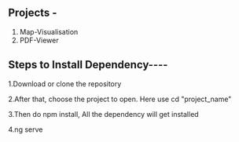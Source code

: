 Projects -
---------
  1. Map-Visualisation
  2. PDF-Viewer

Steps to Install Dependency----
---------------------------------

  1.Download or clone the repository
  
  2.After that, choose the project to open. Here use cd "project_name"
  
  3.Then do npm install, All the dependency  will get installed
  
  4.ng serve  
